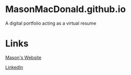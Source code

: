 # MasonMacDonald.github.io
A digital portfolio acting as a virtual resume

# Links
[Mason's Website](https://MasonMacDonald.github.io)

[LinkedIn](https://www.linkedin.com/in/mason-macdonald/)
